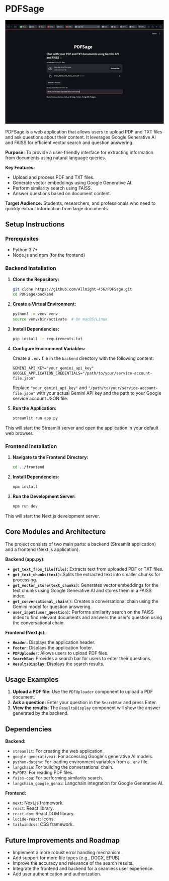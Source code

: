 # PDFSage
[![PDFSage](/backend/PDFSage.png)](link_url)

PDFSage is a web application that allows users to upload PDF and TXT files and ask questions about their content. It leverages Google Generative AI and FAISS for efficient vector search and question answering.

**Purpose:** To provide a user-friendly interface for extracting information from documents using natural language queries.

**Key Features:**

-   Upload and process PDF and TXT files.
-   Generate vector embeddings using Google Generative AI.
-   Perform similarity search using FAISS.
-   Answer questions based on document content.

**Target Audience:** Students, researchers, and professionals who need to quickly extract information from large documents.

## Setup Instructions

### Prerequisites

-   Python 3.7+
-   Node.js and npm (for the frontend)

### Backend Installation

1.  **Clone the Repository:**

    ```bash
    git clone https://github.com/Allmight-456/PDFSage.git
    cd PDFSage/backend
    
2.  **Create a Virtual Environment:**

    ```bash
    python3 -m venv venv
    source venv/bin/activate  # On macOS/Linux
    
3.  **Install Dependencies:**

    ```bash
    pip install -r requirements.txt
    
4.  **Configure Environment Variables:**

    Create a `.env` file in the `backend` directory with the following content:

        GEMINI_API_KEY="your_gemini_api_key" 
        GOOGLE_APPLICATION_CREDENTIALS="/path/to/your/service-account-file.json"
    
    Replace `"your_gemini_api_key"` and `"/path/to/your/service-account-file.json"` with your actual Gemini API key and the path to your Google service account JSON file.

6.  **Run the Application:**

    ```bash
    streamlit run app.py
    
This will start the Streamlit server and open the application in your default web browser.

### Frontend Installation

1.  **Navigate to the Frontend Directory:**

    ```bash
    cd ../frontend
    
2.  **Install Dependencies:**

    ```bash
    npm install
    
3.  **Run the Development Server:**

    ```bash
    npm run dev
    
  This will start the Next.js development server.

## Core Modules and Architecture

The project consists of two main parts: a backend (Streamlit application) and a frontend (Next.js application).

**Backend (app.py):**

-   **`get_text_from_file(file)`:** Extracts text from uploaded PDF or TXT files.
-   **`get_text_chunks(text)`:** Splits the extracted text into smaller chunks for processing.
-   **`get_vector_store(text_chunks)`:** Generates vector embeddings for the text chunks using Google Generative AI and stores them in a FAISS index.
-   **`get_conversational_chain()`:** Creates a conversational chain using the Gemini model for question answering.
-   **`user_input(user_question)`:** Performs similarity search on the FAISS index to find relevant documents and answers the user's question using the conversational chain.

**Frontend (Next.js):**

-   **`Header`:** Displays the application header.
-   **`Footer`:** Displays the application footer.
-   **`PDFUploader`:** Allows users to upload PDF files.
-   **`SearchBar`:** Provides a search bar for users to enter their questions.
-   **`ResultsDisplay`:** Displays the search results.

## Usage Examples

1.  **Upload a PDF file:** Use the `PDFUploader` component to upload a PDF document.
2.  **Ask a question:** Enter your question in the `SearchBar` and press Enter.
3.  **View the results:** The `ResultsDisplay` component will show the answer generated by the backend.

## Dependencies

**Backend:**

-   `streamlit`: For creating the web application.
-   `google-generativeai`: For accessing Google's generative AI models.
-   `python-dotenv`: For loading environment variables from a `.env` file.
-   `langchain`: For building the conversational chain.
-   `PyPDF2`: For reading PDF files.
-   `faiss-cpu`: For performing similarity search.
-   `langchain_google_genai`: Langchain integration for Google Generative AI.

**Frontend:**

-   `next`: Next.js framework.
-   `react`: React library.
-   `react-dom`: React DOM library.
-   `lucide-react`: Icons.
-   `tailwindcss`: CSS framework.

## Future Improvements and Roadmap

-   Implement a more robust error handling mechanism.
-   Add support for more file types (e.g., DOCX, EPUB).
-   Improve the accuracy and relevance of the search results.
-   Integrate the frontend and backend for a seamless user experience.
-   Add user authentication and authorization.
```
